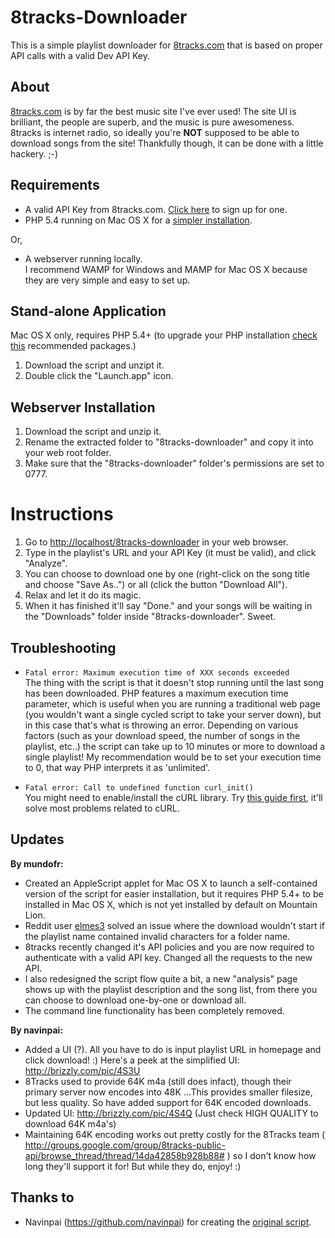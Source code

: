 # 8tracks-Downloader
This is a simple playlist downloader for [8tracks.com](http://8tracks.com) that is based on proper API calls with a valid Dev API Key.

## About
[8tracks.com](http://8tracks.com) is by far the best music site I've ever used! The site UI is brilliant, the people are superb, and the music is pure awesomeness. 8tracks is internet radio, so ideally you're **NOT** supposed to be able to download songs from the site! Thankfully though, it can be done with a little hackery. ;-)

## Requirements
* A valid API Key from 8tracks.com. [Click here](http://8tracks.com/developers/new) to sign up for one.
* PHP 5.4 running on Mac OS X for a [simpler installation](https://github.com/mundofr/8Tracks-Downloader#stand-alone-application).

Or,
* A webserver running locally.   
I recommend WAMP for Windows and MAMP for Mac OS X because they are very simple and easy to set up.

## Stand-alone Application
Mac OS X only, requires PHP 5.4+ (to upgrade your PHP installation [check this](http://php-osx.liip.ch/) recommended packages.)

1. Download the script and unzipt it.
2. Double click the "Launch.app" icon.

## Webserver Installation
1. Download the script and unzip it.
2. Rename the extracted folder to "8tracks-downloader" and copy it into your web root folder.
3. Make sure that the "8tracks-downloader" folder's permissions are set to 0777.

# Instructions
1. Go to [http://localhost/8tracks-downloader](http://localhost/8tracks-downloader) in your web browser.
2. Type in the playlist's URL and your API Key (it must be valid), and click "Analyze".
3. You can choose to download one by one (right-click on the song title and choose "Save As..") or all (click the button "Download All").
4. Relax and let it do its magic.  
5. When it has finished it'll say "Done." and your songs will be waiting in the "Downloads" folder inside "8tracks-downloader". Sweet.

## Troubleshooting
* `Fatal error: Maximum execution time of XXX seconds exceeded`  
The thing with the script is that it doesn't stop running until the last song has been downloaded. PHP features a maximum execution time parameter, which is useful when you are running a traditional web page (you wouldn't want a single cycled script to take your server down), but in this case that's what is throwing an error.
Depending on various factors (such as your download speed, the number of songs in the playlist, etc..) the script can take up to 10 minutes or more to download a single playlist! My recommendation would be to set your execution time to 0, that way PHP interprets it as 'unlimited'.

* `Fatal error: Call to undefined function curl_init()`  
You might need to enable/install the cURL library. Try [this guide first](http://www.webtechquery.com/index.php/2010/03/fatal-error-call-to-undefined-function-curl_init-windows-and-linux-ubuntu/), it'll solve most problems related to cURL.

## Updates
**By mundofr:**

* Created an AppleScript applet for Mac OS X to launch a self-contained version of the script for easier installation, but it requires PHP 5.4+ to be installed in Mac OS X, which is not yet installed by default on Mountain Lion.
* Reddit user [elmes3](http://www.reddit.com/user/elmes3) solved an issue where the download wouldn't start if the playlist name contained invalid characters for a folder name.
* 8tracks recently changed it's API policies and you are now required to authenticate with a valid API key. Changed all the requests to the new API.  
* I also redesigned the script flow quite a bit, a new "analysis" page shows up with the playlist description and the song list, from there you can choose to download one-by-one or download all.  
* The command line functionality has been completely removed.

**By navinpai:**
 
* Added a UI (?). All you have to do is input playlist URL in homepage and click download! :) Here's a peek at the simplified UI: http://brizzly.com/pic/4S3U   
* 8Tracks used to provide 64K m4a (still does infact), though their primary server now encodes into 48K ...This provides smaller filesize, but less quality. So have added support for 64K encoded downloads.  
* Updated UI: http://brizzly.com/pic/4S4Q (Just check HIGH QUALITY to download 64K m4a's)  
* Maintaining 64K encoding works out pretty costly for the 8Tracks team ( http://groups.google.com/group/8tracks-public-api/browse_thread/thread/14da42858b928b88# ) so I don't know how long they'll support it for! But while they do, enjoy! :)

## Thanks to
* Navinpai (https://github.com/navinpai) for creating the [original script](https://github.com/navinpai/8Tracks-Downloader).